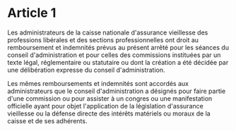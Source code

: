 # Article 1

Les administrateurs de la caisse nationale d'assurance vieillesse des professions libérales et des sections professionnelles ont droit au remboursement et indemnités prévus au présent arrêté pour les séances du conseil d'administration et pour celles des commissions instituées par un texte légal, réglementaire ou statutaire ou dont la création a été décidée par une délibération expresse du conseil d'administration.

Les mêmes remboursements et indemnités sont accordés aux administrateurs que le conseil d'administration a désignés pour faire partie d'une commission ou pour assister à un congres ou une manifestation officielle ayant pour objet l'application de la législation d'assurance vieillesse ou la défense directe des intérêts matériels ou moraux de la caisse et de ses adhérents.
